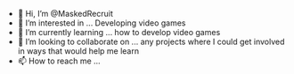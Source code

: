 - 👋 Hi, I’m @MaskedRecruit
- 👀 I’m interested in ... Developing video games
- 🌱 I’m currently learning ... how to develop video games
- 💞️ I’m looking to collaborate on ... any projects where I could get involved in ways that would help me learn
- 📫 How to reach me ...
